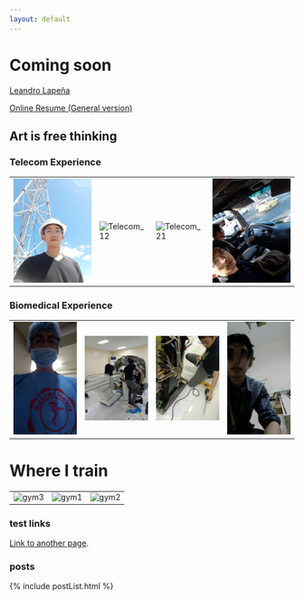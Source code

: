 ```yaml
---
layout: default
---
```


# Coming soon

[Leandro Lapeña](https://github.com/kdzmcqn)

[Online Resume (General version)](https://registry.jsonresume.org/kdzmcqn)

## Art is free thinking

### Telecom Experience

<table>
<tr>
<td><img alt='Telecom_11' src='assets/img/telecom_11.jpg' width='400px'/></td>
<td><img alt='Telecom_12' src='assets/img/telecom_12.jpg' width='400px'/></td>
<td><img alt='Telecom_21' src='assets/img/telecom_21.jpg' width='400px'/></td>
<td><img alt='Telecom_22' src='assets/img/telecom_22.jpg' width='400px'/></td>
</tr>
</table>

### Biomedical Experience

<table>
<tr>
<td><img alt='service_11' src='assets/img/service_11.jpg' width="400px"/></td>
<td><img alt='Pampanga_12' src='assets/img/Pampanga_12.jpg' width="400px"/></td>
<td><img alt='Pampanga_21' src='assets/img/Pampanga_21.jpg' width="400px"/></td>
<td><img alt='service_22' src='assets/img/service_22.jpg' width="400px"/></td>
</tr>
</table>

# Where I train

<table>
<tr>
<td><img alt='gym3' src='assets/img/gym3.jpg' width='400px'/></td>
<td><img alt='gym1' src='assets/img/gym1.jpg' width='400px'/></td>
<td><img alt='gym2' src='assets/img/gym2.jpg' width='400px'/></td>
</tr>
</table>

### test links

[Link to another page](./another-page.html).

### posts

{% include postList.html %}
